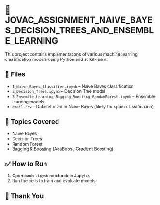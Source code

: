 # 📘 JOVAC_ASSIGNMENT_NAIVE_BAYES_DECISION_TREES_AND_ENSEMBLE_LEARNING

This project contains implementations of various machine learning classification models using Python and scikit-learn.

## 📁 Files

- `1_Naive_Bayes_Classifier.ipynb` – Naive Bayes classification
- `2_Decision_Trees.ipynb` – Decision Tree model
- `3_Ensemble_Learning_Bagging_Boosting_RandomForest.ipynb` – Ensemble learning models
- `email.csv` – Dataset used in Naive Bayes (likely for spam classification)

## 📌 Topics Covered

- Naive Bayes
- Decision Trees
- Random Forest
- Bagging & Boosting (AdaBoost, Gradient Boosting)

## ✅ How to Run

1. Open each `.ipynb` notebook in Jupyter.
2. Run the cells to train and evaluate models.

## 🙏 Thank You
